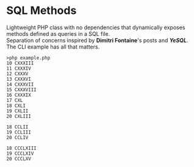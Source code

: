 # SQL Methods
Lightweight PHP class with no dependencies that dynamically exposes methods defined as queries in a SQL file.<br/>
Separation of concerns inspired by __Dimitri Fontaine__'s posts and ***YeSQL***.
The CLI example has all that matters.
```
>php example.php
10 CXXXIII
11 CXXXIV
12 CXXXV
13 CXXXVI
14 CXXXVII
15 CXXXVIII
16 CXXXIX
17 CXL
18 CXLI
19 CXLII
20 CXLIII

18 CCLII
19 CCLIII
20 CCLIV

18 CCCLXIII
19 CCCLXIV
20 CCCLXV
```
